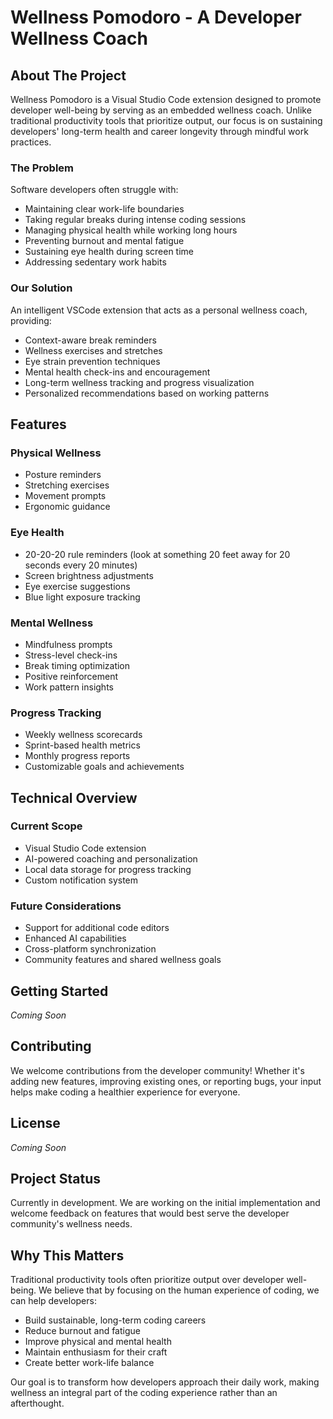 # Wellness Pomodoro - A Developer Wellness Coach

## About The Project

Wellness Pomodoro is a Visual Studio Code extension designed to promote developer well-being by serving as an embedded wellness coach. Unlike traditional productivity tools that prioritize output, our focus is on sustaining developers' long-term health and career longevity through mindful work practices.

### The Problem

Software developers often struggle with:
- Maintaining clear work-life boundaries
- Taking regular breaks during intense coding sessions
- Managing physical health while working long hours
- Preventing burnout and mental fatigue
- Sustaining eye health during screen time
- Addressing sedentary work habits

### Our Solution

An intelligent VSCode extension that acts as a personal wellness coach, providing:
- Context-aware break reminders
- Wellness exercises and stretches
- Eye strain prevention techniques
- Mental health check-ins and encouragement
- Long-term wellness tracking and progress visualization
- Personalized recommendations based on working patterns

## Features

### Physical Wellness
- Posture reminders
- Stretching exercises
- Movement prompts
- Ergonomic guidance

### Eye Health
- 20-20-20 rule reminders (look at something 20 feet away for 20 seconds every 20 minutes)
- Screen brightness adjustments
- Eye exercise suggestions
- Blue light exposure tracking

### Mental Wellness
- Mindfulness prompts
- Stress-level check-ins
- Break timing optimization
- Positive reinforcement
- Work pattern insights

### Progress Tracking
- Weekly wellness scorecards
- Sprint-based health metrics
- Monthly progress reports
- Customizable goals and achievements

## Technical Overview

### Current Scope
- Visual Studio Code extension
- AI-powered coaching and personalization
- Local data storage for progress tracking
- Custom notification system

### Future Considerations
- Support for additional code editors
- Enhanced AI capabilities
- Cross-platform synchronization
- Community features and shared wellness goals

## Getting Started

*Coming Soon*

## Contributing

We welcome contributions from the developer community! Whether it's adding new features, improving existing ones, or reporting bugs, your input helps make coding a healthier experience for everyone.

## License

*Coming Soon*

## Project Status

Currently in development. We are working on the initial implementation and welcome feedback on features that would best serve the developer community's wellness needs.

## Why This Matters

Traditional productivity tools often prioritize output over developer well-being. We believe that by focusing on the human experience of coding, we can help developers:
- Build sustainable, long-term coding careers
- Reduce burnout and fatigue
- Improve physical and mental health
- Maintain enthusiasm for their craft
- Create better work-life balance

Our goal is to transform how developers approach their daily work, making wellness an integral part of the coding experience rather than an afterthought.
